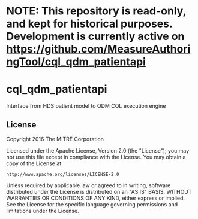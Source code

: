 # NOTE: This repository is read-only, and kept for historical purposes. Development is currently active on https://github.com/MeasureAuthoringTool/cql_qdm_patientapi

# cql_qdm_patientapi
Interface from HDS patient model to QDM CQL execution engine

## License

Copyright 2016 The MITRE Corporation

Licensed under the Apache License, Version 2.0 (the "License"); you may not use this file except in compliance with the License. You may obtain a copy of the License at

```
http://www.apache.org/licenses/LICENSE-2.0
```

Unless required by applicable law or agreed to in writing, software distributed under the License is distributed on an "AS IS" BASIS, WITHOUT WARRANTIES OR CONDITIONS OF ANY KIND, either express or implied. See the License for the specific language governing permissions and limitations under the License.
